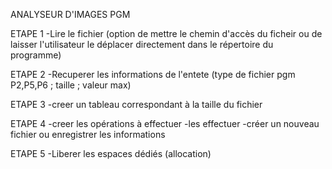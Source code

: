 ANALYSEUR D'IMAGES PGM

ETAPE 1
-Lire le fichier (option de mettre le chemin d'accès du ficheir ou de laisser l'utilisateur le déplacer directement dans le répertoire du programme)

ETAPE 2
-Recuperer les informations de l'entete (type de fichier pgm P2,P5,P6 ; taille ; valeur max)

ETAPE 3
-creer un tableau correspondant à la taille du fichier

ETAPE 4
-creer les opérations à effectuer
-les effectuer 
-créer un nouveau fichier ou enregistrer les informations

ETAPE 5 
-Liberer les espaces dédiés (allocation)
